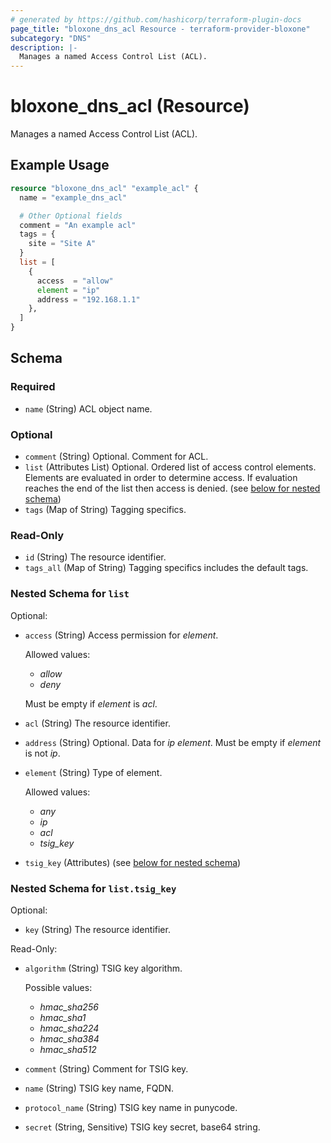 ```yaml
---
# generated by https://github.com/hashicorp/terraform-plugin-docs
page_title: "bloxone_dns_acl Resource - terraform-provider-bloxone"
subcategory: "DNS"
description: |-
  Manages a named Access Control List (ACL).
---
```


# bloxone_dns_acl (Resource)

Manages a named Access Control List (ACL).

## Example Usage

```terraform
resource "bloxone_dns_acl" "example_acl" {
  name = "example_dns_acl"

  # Other Optional fields
  comment = "An example acl"
  tags = {
    site = "Site A"
  }
  list = [
    {
      access  = "allow"
      element = "ip"
      address = "192.168.1.1"
    },
  ]
}
```

<!-- schema generated by tfplugindocs -->
## Schema

### Required

- `name` (String) ACL object name.

### Optional

- `comment` (String) Optional. Comment for ACL.
- `list` (Attributes List) Optional. Ordered list of access control elements.  Elements are evaluated in order to determine access. If evaluation reaches the end of the list then access is denied. (see [below for nested schema](#nestedatt--list))
- `tags` (Map of String) Tagging specifics.

### Read-Only

- `id` (String) The resource identifier.
- `tags_all` (Map of String) Tagging specifics includes the default tags.

<a id="nestedatt--list"></a>
### Nested Schema for `list`

Optional:

- `access` (String) Access permission for _element_.

  Allowed values:
  * _allow_
  * _deny_

  Must be empty if _element_ is _acl_.
- `acl` (String) The resource identifier.
- `address` (String) Optional. Data for _ip_ _element_.  Must be empty if _element_ is not _ip_.
- `element` (String) Type of element.

  Allowed values:
  * _any_
  * _ip_
  * _acl_
  * _tsig_key_
- `tsig_key` (Attributes) (see [below for nested schema](#nestedatt--list--tsig_key))

<a id="nestedatt--list--tsig_key"></a>
### Nested Schema for `list.tsig_key`

Optional:

- `key` (String) The resource identifier.

Read-Only:

- `algorithm` (String) TSIG key algorithm.

  Possible values:
  * _hmac_sha256_
  * _hmac_sha1_
  * _hmac_sha224_
  * _hmac_sha384_
  * _hmac_sha512_
- `comment` (String) Comment for TSIG key.
- `name` (String) TSIG key name, FQDN.
- `protocol_name` (String) TSIG key name in punycode.
- `secret` (String, Sensitive) TSIG key secret, base64 string.
